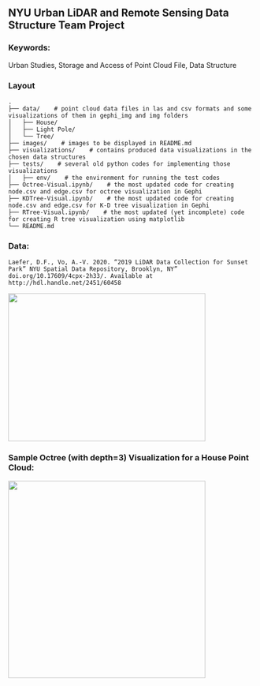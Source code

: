 ## NYU Urban LiDAR and Remote Sensing Data Structure Team Project

### Keywords: 

Urban Studies, Storage and Access of Point Cloud File, Data Structure

### Layout
```
.
├── data/    # point cloud data files in las and csv formats and some visualizations of them in gephi_img and img folders
│   ├── House/
│   ├── Light Pole/
│   └── Tree/
├── images/    # images to be displayed in README.md
├── visualizations/    # contains produced data visualizations in the chosen data structures
├── tests/    # several old python codes for implementing those visualizations
│   ├── env/    # the environment for running the test codes
├── Octree-Visual.ipynb/    # the most updated code for creating node.csv and edge.csv for octree visualization in Gephi
├── KDTree-Visual.ipynb/    # the most updated code for creating node.csv and edge.csv for K-D tree visualization in Gephi
├── RTree-Visual.ipynb/    # the most updated (yet incomplete) code for creating R tree visualization using matplotlib
└── README.md
```

### Data:
```
Laefer, D.F., Vo, A.-V. 2020. “2019 LiDAR Data Collection for Sunset Park” NYU Spatial Data Repository, Brooklyn, NY” doi.org/10.17609/4cpx-2h33/. Available at http://hdl.handle.net/2451/60458
```

<img src="images/data.png" width="400" height="300">

### Sample Octree (with depth=3) Visualization for a House Point Cloud:

<img src="images/incomplete_octree_visual.png" width="400" height="400">
